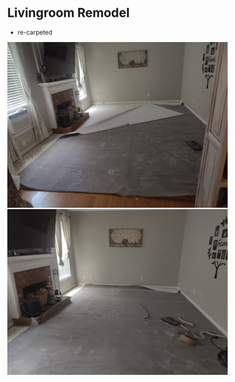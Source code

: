 # Livingroom Remodel

- re-carpeted

![LIVINGROOM](./IMG20230719124940.jpg)
![LIVINGROOM](./IMG20230719130949.jpg)